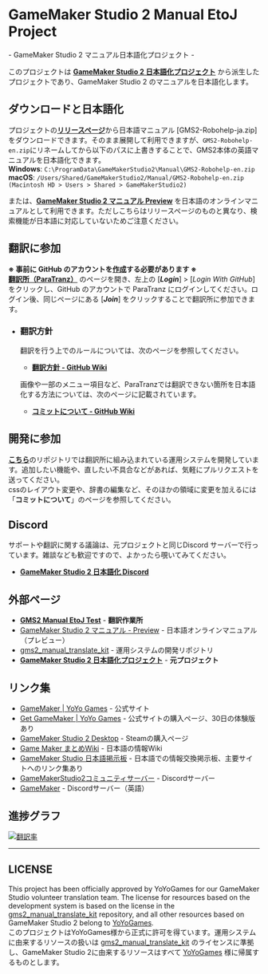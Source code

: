 # GameMaker Studio 2 Manual EtoJ Project
\- GameMaker Studio 2 マニュアル日本語化プロジェクト  \-  

このプロジェクトは **[GameMaker Studio 2 日本語化プロジェクト](https://paratranz.cn/projects/1100)** から派生したプロジェクトであり、GameMaker Studio 2 のマニュアルを日本語化します。

## ダウンロードと日本語化
プロジェクトの[**リリースページ**](https://github.com/kuroko137/gms_manual_jp/releases)から日本語マニュアル [GMS2-Robohelp-ja.zip] をダウンロードできます。そのまま展開して利用できますが、`GMS2-Robohelp-en.zip`にリネームしてから以下のパスに上書きすることで、GMS2本体の英語マニュアルを日本語化できます。  
**Windows**: `C:\ProgramData\GameMakerStudio2\Manual\GMS2-Robohelp-en.zip`  
**macOS**: `/Users/Shared/GameMakerStudio2/Manual/GMS2-Robohelp-en.zip (Macintosh HD > Users > Shared > GameMakerStudio2)`    

または、[**GameMaker Studio 2 マニュアル Preview**](https://kuroko137.github.io/gms_manual_jp/) を日本語のオンラインマニュアルとして利用できます。ただしこちらはリリースページのものと異なり、検索機能が日本語に対応していないためご注意ください。

## 翻訳に参加
**※ 事前に GitHub のアカウントを[作成](https://github.com/join?source=login)する必要があります ※**  
**[翻訳所（ParaTranz）](https://paratranz.cn/projects/1100)** のページを開き、左上の [***Login***] > [*Login With GitHub*] をクリックし、GitHub のアカウントで ParaTranz にログインしてください。ログイン後、同じページにある [***Join***] をクリックすることで翻訳所に参加できます。  

* ### 翻訳方針  

  翻訳を行う上でのルールについては、次のページを参照してください。  
  *  **[翻訳方針 - GitHub Wiki](https://github.com/kuroko137/gms_manual_jp/wiki/%E7%BF%BB%E8%A8%B3%E6%96%B9%E9%87%9D)**  

  画像や一部のメニュー項目など、ParaTranzでは翻訳できない箇所を日本語化する方法については、次のページに記載されています。  
  *  **[コミットについて - GitHub Wiki](https://github.com/kuroko137/gms_manual_jp/wiki/%E3%82%B3%E3%83%9F%E3%83%83%E3%83%88%E3%81%AB%E3%81%A4%E3%81%84%E3%81%A6)**

## 開発に参加
[**こちら**](https://github.com/kuroko137/gms2_manual_translate_kit/)のリポジトリでは翻訳所に組み込まれている運用システムを開発しています。追加したい機能や、直したい不具合などがあれば、気軽にプルリクエストを送ってください。  
cssのレイアウト変更や、辞書の編集など、そのほかの領域に変更を加えるには「**コミットについて**」のページを参照してください。

## Discord
サポートや翻訳に関する議論は、元プロジェクトと同じDiscord サーバーで行っています。雑談なども歓迎ですので、よかったら覗いてみてください。  
* [**GameMaker Studio 2 日本語化 Discord**](https://discord.gg/7fvHhQH) 
 
## 外部ページ
* [**GMS2 Manual EtoJ Test**](https://paratranz.cn/projects/1770)  - **翻訳作業所**
* [GameMaker Studio 2 マニュアル - Preview](https://kuroko137.github.io/gms_manual_jp/) - 日本語オンラインマニュアル（プレビュー）
* [gms2_manual_translate_kit](https://github.com/kuroko137/gms2_manual_translate_kit/) - 運用システムの開発リポジトリ
* [**GameMaker Studio 2 日本語化プロジェクト**](https://paratranz.cn/projects/1100) - **元プロジェクト**  

## リンク集
* [GameMaker | YoYo Games](https://www.yoyogames.com/gamemaker) - 公式サイト  
* [Get GameMaker | YoYo Games](https://www.yoyogames.com/get) - 公式サイトの購入ページ、30日の体験版あり  
* [GameMaker Studio 2 Desktop](https://store.steampowered.com/app/585410/GameMaker_Studio_2_Desktop/) - Steamの購入ページ
* [Game Maker まとめWiki](https://www.wikihouse.com/GameMaker/index.php?GameMaker) - 日本語の情報Wiki
* [GameMaker Studio 日本語掲示板](https://zawazawa.jp/gamemaker_jp/) - 日本語での情報交換掲示板、主要サイトへのリンク集あり  
* [GameMakerStudio2コミュニティサーバー](https://discord.com/invite/EZaNXdh) - Discordサーバー
* [GameMaker](https://discord.gg/By6u9pC) - Discordサーバー（英語）


## 進捗グラフ
[![翻訳率](https://docs.google.com/spreadsheets/d/e/2PACX-1vSbWHhJG3hkqE-SX4Z5jKl51dxKo80cDkFB2PmIBrndDbeJ6riFwX1VWjJQmoVmDh1XiT-edxRsyzu3/pubchart?oid=1381009733&format=image)](https://docs.google.com/spreadsheets/d/e/2PACX-1vSbWHhJG3hkqE-SX4Z5jKl51dxKo80cDkFB2PmIBrndDbeJ6riFwX1VWjJQmoVmDh1XiT-edxRsyzu3/pubchart?oid=1381009733&amp;format=interactive)  
***
## LICENSE
This project has been officially approved by YoYoGames for our GameMaker Studio volunteer translation team. The license for resources based on the development system is based on the license in the [gms2_manual_translate_kit](https://github.com/kuroko137/gms2_manual_translate_kit) repository, and all other resources based on GameMaker Studio 2 belong to [YoYoGames](https://www.yoyogames.com).  
このプロジェクトはYoYoGames様から正式に許可を得ています。運用システムに由来するリソースの扱いは [gms2_manual_translate_kit](https://github.com/kuroko137/gms2_manual_translate_kit) のライセンスに準拠し、GameMaker Studio 2に由来するリソースはすべて [YoYoGames](https://www.yoyogames.com) 様に帰属するものとします。  
